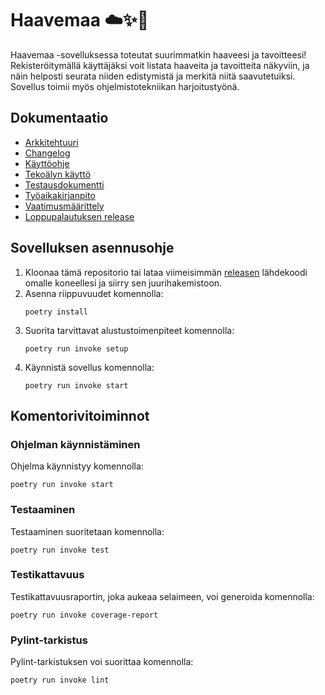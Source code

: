 # Haavemaa ☁️✨🐚
Haavemaa -sovelluksessa toteutat suurimmatkin haaveesi ja tavoitteesi! Rekisteröitymällä käyttäjäksi voit listata haaveita ja tavoitteita näkyviin, ja näin helposti seurata niiden edistymistä ja merkitä niitä saavutetuiksi. Sovellus toimii myös ohjelmistotekniikan harjoitustyönä. 

## Dokumentaatio
- [Arkkitehtuuri](https://github.com/aadnw/ot-harjoitustyo/blob/master/dokumentaatio/arkkitehtuuri.md)
- [Changelog](https://github.com/aadnw/ot-harjoitustyo/blob/master/dokumentaatio/changelog.md)
- [Käyttöohje](https://github.com/aadnw/ot-harjoitustyo/blob/master/dokumentaatio/kayttoohje.md)
- [Tekoälyn käyttö](https://github.com/aadnw/ot-harjoitustyo/blob/master/dokumentaatio/tekoalyn_kaytto.md)
- [Testausdokumentti](https://github.com/aadnw/ot-harjoitustyo/blob/master/dokumentaatio/testaus.md)
- [Työaikakirjanpito](https://github.com/aadnw/ot-harjoitustyo/blob/master/dokumentaatio/tyoaikakirjanpito.md)
- [Vaatimusmäärittely](https://github.com/aadnw/ot-harjoitustyo/blob/master/dokumentaatio/vaatimusmaarittely.md)
- [Loppupalautuksen release](https://github.com/aadnw/ot-harjoitustyo/releases/tag/loppupalautus)

## Sovelluksen asennusohje
1. Kloonaa tämä repositorio tai lataa viimeisimmän [releasen](https://github.com/aadnw/ot-harjoitustyo/releases/tag/loppupalautus) lähdekoodi omalle koneellesi ja siirry sen juurihakemistoon.
2. Asenna riippuvuudet komennolla:
   ```
   poetry install
   ```
3. Suorita tarvittavat alustustoimenpiteet komennolla:
   ```
   poetry run invoke setup
   ```
4. Käynnistä sovellus komennolla:
   ```
   poetry run invoke start
   ```

## Komentorivitoiminnot

### Ohjelman käynnistäminen
Ohjelma käynnistyy komennolla:
```
poetry run invoke start
```

### Testaaminen
Testaaminen suoritetaan komennolla:
```
poetry run invoke test
```

### Testikattavuus
Testikattavuusraportin, joka aukeaa selaimeen, voi generoida komennolla:
```
poetry run invoke coverage-report
```

### Pylint-tarkistus
Pylint-tarkistuksen voi suorittaa komennolla:
```
poetry run invoke lint
```
